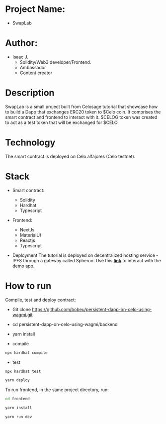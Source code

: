 # Project Name:
- SwapLab

# Author: 
- Isaac J. 
  - Solidity/Web3 developer/Frontend.
  - Ambassador
  - Content creator

# Description

SwapLab is a small project built from Celosage tutorial that showcase how to build a Dapp that exchanges ERC20 token to $Celo coin. It comprises the smart contract and frontend to interact with it. $CELOG token was created to act as a test token that will be exchanged for $CELO.


# Technology
The smart contract is deployed on Celo alfajores (Celo testnet).

# Stack
- Smart contract:
  - Solidity
  - Hardhat
  - Typescript

- Frontend: 
  - NextJs
  - MaterialUI
  - Reactjs
  - Typescript

- Deployment
The tutorial is deployed on decentralized hosting service - IPFS through a gateway called Spheron. Use this **[link](https://nft-gated-dapp-dexhosting-1b22e1.spheron.app/)** to interact with the demo app.

# How to run

Compile, test and deploy contract:

- Git clone https://github.com/bobeu/persistent-dapp-on-celo-using-wagmi.git
- cd persistent-dapp-on-celo-using-wagmi/backend
- yarn install

- compile

```bash
npx hardhat compile
```

- test

```bash
mpx hardhat test
```

```bash
yarn deploy
```

To run frontend, in the same project directory, run: 

```bash
cd frontend
```

```bash
yarn install
```

```bash
yarn run dev
```